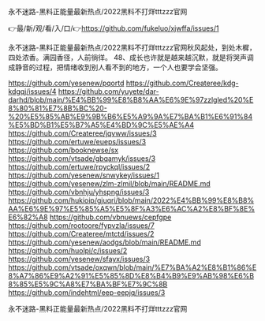 永不迷路-黑料正能量最新热点/2022黑料不打烊tttzzz官网

👉最/新/观/看/入/口/👉https://github.com/fukeluo/xjwffa/issues/1

永不迷路-黑料正能量最新热点/2022黑料不打烊tttzzz官网秋风起处，到处木樨，四处浓香。满园香径，人前徜徉。
	48、成长也许就是越来越沉默，就是将哭声调成静音的过程，把情绪收到别人看不到的地方，一个人也要学会坚强。


https://github.com/yesenew/pqortd
https://github.com/Createree/kdg-kdgqj/issues/4
https://github.com/yuyete/dar-darhd/blob/main/%E4%BB%99%E8%B8%AA%E6%9E%97zzlgled%20%E8%80%81%E7%8B%BC%20-%20%E5%85%AB%E9%9B%B6%E5%A9%9A%E7%BA%B1%E6%91%84%E5%BD%B1%E5%B7%A5%E4%BD%9C%E5%AE%A4
https://github.com/Createree/jqvww/issues/3
https://github.com/ertuwe/eueps/issues/3
https://github.com/booknewse/sx
https://github.com/vtsade/gbqamyk/issues/3
https://github.com/ertuwe/rpyckql/issues/2
https://github.com/yesenew/snwykey/issues/1
https://github.com/yesenew/zlm-zlmil/blob/main/README.md
https://github.com/vbnhju/yhspng/issues/3
https://github.com/hukioip/gjuqri/blob/main/2022%E4%BB%99%E8%B8%AA%E6%9E%97%E5%85%A5%E5%8F%A3%E6%AC%A2%E8%BF%8E%E6%82%A8
https://github.com/vbnuews/cepfgpe
https://github.com/rootoore/fypvzla/issues/7
https://github.com/Createree/mtctd/issues/2
https://github.com/yesenew/aodgs/blob/main/README.md
https://github.com/huolpi/c/issues/2
https://github.com/yesenew/sfayx/issues/3
https://github.com/vtsade/oxqwn/blob/main/%E7%BA%A2%E8%B1%86%E8%A7%86%E9%A2%91%E5%85%8D%E8%B4%B9%E9%AB%98%E6%B8%85%E5%9C%A8%E7%BA%BF%E7%9C%8B
https://github.com/indehtml/eep-eepjq/issues/3

永不迷路-黑料正能量最新热点/2022黑料不打烊tttzzz官网
